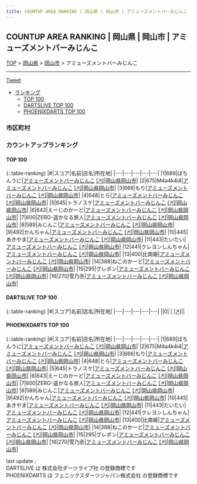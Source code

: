 ```yaml
---
title: COUNTUP AREA RANKING | 岡山県 | 岡山市 | アミューズメントバーみじんこ
---
```

## COUNTUP AREA RANKING | 岡山県 | 岡山市 | アミューズメントバーみじんこ

[TOP](/darts/rank/) > [岡山県](/darts/rank/岡山県/) > [岡山市](/darts/rank/岡山県/岡山市/) > アミューズメントバーみじんこ

___

<a href="https://twitter.com/share?ref_src=twsrc%5Etfw" data-text="COUNTUP AREA RANKING | 岡山県岡山市アミューズメントバーみじんこ" class="twitter-share-button" data-hashtags="DARTSLIVE,PHOENIXDARTS,darts,ダーツ" data-show-count="false">Tweet</a>

* [ランキング](#カウントアップランキング)
    * [TOP 100](#top-100)
    * [DARTSLIVE TOP 100](#dartslive-top-100)
    * [PHOENIXDARTS TOP 100](#phoenixdarts-top-100)

### 市区町村

<ul>

</ul>

### カウントアップランキング

#### TOP 100



{:.table-ranking}
|#|スコア|名前|店名|所在地|
|---|---|---|---|---|
|1|689|<span class="rank-name-pd">ばちんうに</span>|<a href="/darts/rank/shops/85846.html">アミューズメントバーみじんこ</a> <a href="https://vs.phoenixdarts.com/jp/shop/shopDetailInfo/s_85846?s_seq=85846">[↗]</a>|<a href="/darts/rank/岡山県/岡山市">岡山県岡山市</a>|
|2|675|<span class="rank-name-pd">M4a4k4i4</span>|<a href="/darts/rank/shops/85846.html">アミューズメントバーみじんこ</a> <a href="https://vs.phoenixdarts.com/jp/shop/shopDetailInfo/s_85846?s_seq=85846">[↗]</a>|<a href="/darts/rank/岡山県/岡山市">岡山県岡山市</a>|
|3|666|<span class="rank-name-pd">もり</span>|<a href="/darts/rank/shops/85846.html">アミューズメントバーみじんこ</a> <a href="https://vs.phoenixdarts.com/jp/shop/shopDetailInfo/s_85846?s_seq=85846">[↗]</a>|<a href="/darts/rank/岡山県/岡山市">岡山県岡山市</a>|
|4|648|<span class="rank-name-pd">とら</span>|<a href="/darts/rank/shops/85846.html">アミューズメントバーみじんこ</a> <a href="https://vs.phoenixdarts.com/jp/shop/shopDetailInfo/s_85846?s_seq=85846">[↗]</a>|<a href="/darts/rank/岡山県/岡山市">岡山県岡山市</a>|
|5|645|<span class="rank-name-pd">トラノスケ</span>|<a href="/darts/rank/shops/85846.html">アミューズメントバーみじんこ</a> <a href="https://vs.phoenixdarts.com/jp/shop/shopDetailInfo/s_85846?s_seq=85846">[↗]</a>|<a href="/darts/rank/岡山県/岡山市">岡山県岡山市</a>|
|6|643|<span class="rank-name-pd">えーじのかーど</span>|<a href="/darts/rank/shops/85846.html">アミューズメントバーみじんこ</a> <a href="https://vs.phoenixdarts.com/jp/shop/shopDetailInfo/s_85846?s_seq=85846">[↗]</a>|<a href="/darts/rank/岡山県/岡山市">岡山県岡山市</a>|
|7|600|<span class="rank-name-pd">ZERO-遥かなる旅人</span>|<a href="/darts/rank/shops/85846.html">アミューズメントバーみじんこ</a> <a href="https://vs.phoenixdarts.com/jp/shop/shopDetailInfo/s_85846?s_seq=85846">[↗]</a>|<a href="/darts/rank/岡山県/岡山市">岡山県岡山市</a>|
|8|589|<span class="rank-name-pd">みじんこ</span>|<a href="/darts/rank/shops/85846.html">アミューズメントバーみじんこ</a> <a href="https://vs.phoenixdarts.com/jp/shop/shopDetailInfo/s_85846?s_seq=85846">[↗]</a>|<a href="/darts/rank/岡山県/岡山市">岡山県岡山市</a>|
|9|492|<span class="rank-name-pd">かんちゃん</span>|<a href="/darts/rank/shops/85846.html">アミューズメントバーみじんこ</a> <a href="https://vs.phoenixdarts.com/jp/shop/shopDetailInfo/s_85846?s_seq=85846">[↗]</a>|<a href="/darts/rank/岡山県/岡山市">岡山県岡山市</a>|
|10|445|<span class="rank-name-pd">あきやま</span>|<a href="/darts/rank/shops/85846.html">アミューズメントバーみじんこ</a> <a href="https://vs.phoenixdarts.com/jp/shop/shopDetailInfo/s_85846?s_seq=85846">[↗]</a>|<a href="/darts/rank/岡山県/岡山市">岡山県岡山市</a>|
|11|443|<span class="rank-name-pd">たいたい</span>|<a href="/darts/rank/shops/85846.html">アミューズメントバーみじんこ</a> <a href="https://vs.phoenixdarts.com/jp/shop/shopDetailInfo/s_85846?s_seq=85846">[↗]</a>|<a href="/darts/rank/岡山県/岡山市">岡山県岡山市</a>|
|12|441|<span class="rank-name-pd">クレヨンしんちゃん</span>|<a href="/darts/rank/shops/85846.html">アミューズメントバーみじんこ</a> <a href="https://vs.phoenixdarts.com/jp/shop/shopDetailInfo/s_85846?s_seq=85846">[↗]</a>|<a href="/darts/rank/岡山県/岡山市">岡山県岡山市</a>|
|13|400|<span class="rank-name-pd">比南姫</span>|<a href="/darts/rank/shops/85846.html">アミューズメントバーみじんこ</a> <a href="https://vs.phoenixdarts.com/jp/shop/shopDetailInfo/s_85846?s_seq=85846">[↗]</a>|<a href="/darts/rank/岡山県/岡山市">岡山県岡山市</a>|
|14|388|<span class="rank-name-pd">ねこのかーど</span>|<a href="/darts/rank/shops/85846.html">アミューズメントバーみじんこ</a> <a href="https://vs.phoenixdarts.com/jp/shop/shopDetailInfo/s_85846?s_seq=85846">[↗]</a>|<a href="/darts/rank/岡山県/岡山市">岡山県岡山市</a>|
|15|295|<span class="rank-name-pd">グレポン</span>|<a href="/darts/rank/shops/85846.html">アミューズメントバーみじんこ</a> <a href="https://vs.phoenixdarts.com/jp/shop/shopDetailInfo/s_85846?s_seq=85846">[↗]</a>|<a href="/darts/rank/岡山県/岡山市">岡山県岡山市</a>|
|16|270|<span class="rank-name-pd">雪乃丞</span>|<a href="/darts/rank/shops/85846.html">アミューズメントバーみじんこ</a> <a href="https://vs.phoenixdarts.com/jp/shop/shopDetailInfo/s_85846?s_seq=85846">[↗]</a>|<a href="/darts/rank/岡山県/岡山市">岡山県岡山市</a>|


#### DARTSLIVE TOP 100



{:.table-ranking}
|#|スコア|名前|店名|所在地|
|---|---|---|---|---|
||0|<span class="rank-name-dl"> </span>|<a href="/darts/rank/shops/.html"></a> <a href="">[↗]</a>|<a href="/darts/rank//"></a>|


#### PHOENIXDARTS TOP 100



{:.table-ranking}
|#|スコア|名前|店名|所在地|
|---|---|---|---|---|
|1|689|<span class="rank-name-pd">ばちんうに</span>|<a href="/darts/rank/shops/85846.html">アミューズメントバーみじんこ</a> <a href="https://vs.phoenixdarts.com/jp/shop/shopDetailInfo/s_85846?s_seq=85846">[↗]</a>|<a href="/darts/rank/岡山県/岡山市">岡山県岡山市</a>|
|2|675|<span class="rank-name-pd">M4a4k4i4</span>|<a href="/darts/rank/shops/85846.html">アミューズメントバーみじんこ</a> <a href="https://vs.phoenixdarts.com/jp/shop/shopDetailInfo/s_85846?s_seq=85846">[↗]</a>|<a href="/darts/rank/岡山県/岡山市">岡山県岡山市</a>|
|3|666|<span class="rank-name-pd">もり</span>|<a href="/darts/rank/shops/85846.html">アミューズメントバーみじんこ</a> <a href="https://vs.phoenixdarts.com/jp/shop/shopDetailInfo/s_85846?s_seq=85846">[↗]</a>|<a href="/darts/rank/岡山県/岡山市">岡山県岡山市</a>|
|4|648|<span class="rank-name-pd">とら</span>|<a href="/darts/rank/shops/85846.html">アミューズメントバーみじんこ</a> <a href="https://vs.phoenixdarts.com/jp/shop/shopDetailInfo/s_85846?s_seq=85846">[↗]</a>|<a href="/darts/rank/岡山県/岡山市">岡山県岡山市</a>|
|5|645|<span class="rank-name-pd">トラノスケ</span>|<a href="/darts/rank/shops/85846.html">アミューズメントバーみじんこ</a> <a href="https://vs.phoenixdarts.com/jp/shop/shopDetailInfo/s_85846?s_seq=85846">[↗]</a>|<a href="/darts/rank/岡山県/岡山市">岡山県岡山市</a>|
|6|643|<span class="rank-name-pd">えーじのかーど</span>|<a href="/darts/rank/shops/85846.html">アミューズメントバーみじんこ</a> <a href="https://vs.phoenixdarts.com/jp/shop/shopDetailInfo/s_85846?s_seq=85846">[↗]</a>|<a href="/darts/rank/岡山県/岡山市">岡山県岡山市</a>|
|7|600|<span class="rank-name-pd">ZERO-遥かなる旅人</span>|<a href="/darts/rank/shops/85846.html">アミューズメントバーみじんこ</a> <a href="https://vs.phoenixdarts.com/jp/shop/shopDetailInfo/s_85846?s_seq=85846">[↗]</a>|<a href="/darts/rank/岡山県/岡山市">岡山県岡山市</a>|
|8|589|<span class="rank-name-pd">みじんこ</span>|<a href="/darts/rank/shops/85846.html">アミューズメントバーみじんこ</a> <a href="https://vs.phoenixdarts.com/jp/shop/shopDetailInfo/s_85846?s_seq=85846">[↗]</a>|<a href="/darts/rank/岡山県/岡山市">岡山県岡山市</a>|
|9|492|<span class="rank-name-pd">かんちゃん</span>|<a href="/darts/rank/shops/85846.html">アミューズメントバーみじんこ</a> <a href="https://vs.phoenixdarts.com/jp/shop/shopDetailInfo/s_85846?s_seq=85846">[↗]</a>|<a href="/darts/rank/岡山県/岡山市">岡山県岡山市</a>|
|10|445|<span class="rank-name-pd">あきやま</span>|<a href="/darts/rank/shops/85846.html">アミューズメントバーみじんこ</a> <a href="https://vs.phoenixdarts.com/jp/shop/shopDetailInfo/s_85846?s_seq=85846">[↗]</a>|<a href="/darts/rank/岡山県/岡山市">岡山県岡山市</a>|
|11|443|<span class="rank-name-pd">たいたい</span>|<a href="/darts/rank/shops/85846.html">アミューズメントバーみじんこ</a> <a href="https://vs.phoenixdarts.com/jp/shop/shopDetailInfo/s_85846?s_seq=85846">[↗]</a>|<a href="/darts/rank/岡山県/岡山市">岡山県岡山市</a>|
|12|441|<span class="rank-name-pd">クレヨンしんちゃん</span>|<a href="/darts/rank/shops/85846.html">アミューズメントバーみじんこ</a> <a href="https://vs.phoenixdarts.com/jp/shop/shopDetailInfo/s_85846?s_seq=85846">[↗]</a>|<a href="/darts/rank/岡山県/岡山市">岡山県岡山市</a>|
|13|400|<span class="rank-name-pd">比南姫</span>|<a href="/darts/rank/shops/85846.html">アミューズメントバーみじんこ</a> <a href="https://vs.phoenixdarts.com/jp/shop/shopDetailInfo/s_85846?s_seq=85846">[↗]</a>|<a href="/darts/rank/岡山県/岡山市">岡山県岡山市</a>|
|14|388|<span class="rank-name-pd">ねこのかーど</span>|<a href="/darts/rank/shops/85846.html">アミューズメントバーみじんこ</a> <a href="https://vs.phoenixdarts.com/jp/shop/shopDetailInfo/s_85846?s_seq=85846">[↗]</a>|<a href="/darts/rank/岡山県/岡山市">岡山県岡山市</a>|
|15|295|<span class="rank-name-pd">グレポン</span>|<a href="/darts/rank/shops/85846.html">アミューズメントバーみじんこ</a> <a href="https://vs.phoenixdarts.com/jp/shop/shopDetailInfo/s_85846?s_seq=85846">[↗]</a>|<a href="/darts/rank/岡山県/岡山市">岡山県岡山市</a>|
|16|270|<span class="rank-name-pd">雪乃丞</span>|<a href="/darts/rank/shops/85846.html">アミューズメントバーみじんこ</a> <a href="https://vs.phoenixdarts.com/jp/shop/shopDetailInfo/s_85846?s_seq=85846">[↗]</a>|<a href="/darts/rank/岡山県/岡山市">岡山県岡山市</a>|


<div class="footer border-top border-gray-light mt-5 pt-3 text-right text-gray">
    last update : <span style="font-weight: italic" id="foot_last_modified"></span><br />
    DARTSLIVE は 株式会社ダーツライブ社 の登録商標です<br />
    PHOENIXDARTS は フェニックスダーツジャパン株式会社 の登録商標です<br />
</div>

<script src="https://cdnjs.cloudflare.com/ajax/libs/jquery.tablesorter/2.31.3/js/jquery.tablesorter.min.js" integrity="sha512-qzgd5cYSZcosqpzpn7zF2ZId8f/8CHmFKZ8j7mU4OUXTNRd5g+ZHBPsgKEwoqxCtdQvExE5LprwwPAgoicguNg==" crossorigin="anonymous" referrerpolicy="no-referrer"></script>
<link rel="stylesheet" href="https://cdnjs.cloudflare.com/ajax/libs/jquery.tablesorter/2.31.3/css/theme.default.min.css" integrity="sha512-wghhOJkjQX0Lh3NSWvNKeZ0ZpNn+SPVXX1Qyc9OCaogADktxrBiBdKGDoqVUOyhStvMBmJQ8ZdMHiR3wuEq8+w==" crossorigin="anonymous" referrerpolicy="no-referrer" />
<script>
$(function() {
    $(".table-ranking").tablesorter({sortList:[[0, 0]]});
    $("#foot_last_modified").text(formatDate(new Date(document.lastModified), 'yyyy-MM-dd HH:mm:ss'));
});
</script>

<script async src="https://platform.twitter.com/widgets.js" charset="utf-8"></script>